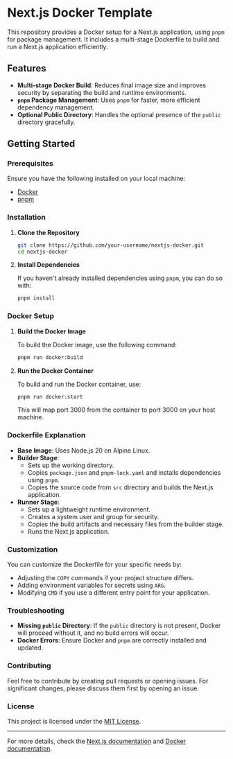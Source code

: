 # Next.js Docker Template

This repository provides a Docker setup for a Next.js application, using `pnpm` for package management. It includes a multi-stage Dockerfile to build and run a Next.js application efficiently.

## Features

- **Multi-stage Docker Build**: Reduces final image size and improves security by separating the build and runtime environments.
- **`pnpm` Package Management**: Uses `pnpm` for faster, more efficient dependency management.
- **Optional Public Directory**: Handles the optional presence of the `public` directory gracefully.

## Getting Started

### Prerequisites

Ensure you have the following installed on your local machine:

- [Docker](https://docs.docker.com/get-docker/)
- [pnpm](https://pnpm.io/)

### Installation

1. **Clone the Repository**

   ```bash
   git clone https://github.com/your-username/nextjs-docker.git
   cd nextjs-docker
   ```

2. **Install Dependencies**

   If you haven't already installed dependencies using `pnpm`, you can do so with:

   ```bash
   pnpm install
   ```

### Docker Setup

1. **Build the Docker Image**

   To build the Docker image, use the following command:

   ```bash
   pnpm run docker:build
   ```

2. **Run the Docker Container**

   To build and run the Docker container, use:

   ```bash
   pnpm run docker:start
   ```

   This will map port 3000 from the container to port 3000 on your host machine.

### Dockerfile Explanation

- **Base Image**: Uses Node.js 20 on Alpine Linux.
- **Builder Stage**:
  - Sets up the working directory.
  - Copies `package.json` and `pnpm-lock.yaml` and installs dependencies using `pnpm`.
  - Copies the source code from `src` directory and builds the Next.js application.
- **Runner Stage**:
  - Sets up a lightweight runtime environment.
  - Creates a system user and group for security.
  - Copies the build artifacts and necessary files from the builder stage.
  - Runs the Next.js application.

### Customization

You can customize the Dockerfile for your specific needs by:
- Adjusting the `COPY` commands if your project structure differs.
- Adding environment variables for secrets using `ARG`.
- Modifying `CMD` if you use a different entry point for your application.

### Troubleshooting

- **Missing `public` Directory**: If the `public` directory is not present, Docker will proceed without it, and no build errors will occur.
- **Docker Errors**: Ensure Docker and `pnpm` are correctly installed and updated.

### Contributing

Feel free to contribute by creating pull requests or opening issues. For significant changes, please discuss them first by opening an issue.

### License

This project is licensed under the [MIT License](LICENSE).

---

For more details, check the [Next.js documentation](https://nextjs.org/docs) and [Docker documentation](https://docs.docker.com/).
